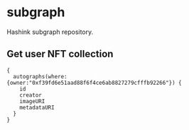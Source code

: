 # subgraph
Hashink subgraph repository.

## Get user NFT collection

```
{  
  autographs(where:{owner:"0xf39fd6e51aad88f6f4ce6ab8827279cfffb92266"}) {
    id
    creator
    imageURI
    metadataURI
  }
}
```
